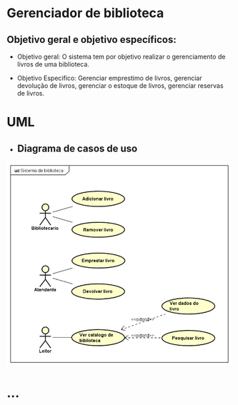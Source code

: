 # **Gerenciador de biblioteca**

## Objetivo geral e objetivo específicos:

- Objetivo geral: O sistema tem por objetivo realizar o gerenciamento de livros de uma biblioteca.

- Objetivo Especifico: Gerenciar emprestimo de livros, gerenciar devolução de livros, gerenciar o estoque de livros, gerenciar reservas de livros.

# UML

- ## Diagrama de casos de uso

![](/Diagrama%20de%20caso%20de%20uso.png)


# **...**